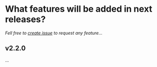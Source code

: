 # What features will be added in next releases?
*Fell free to [create issue](https://github.com/symbuzzer/es-theme-knulli/issues/new) to request any feature...*

## v2.2.0
...
